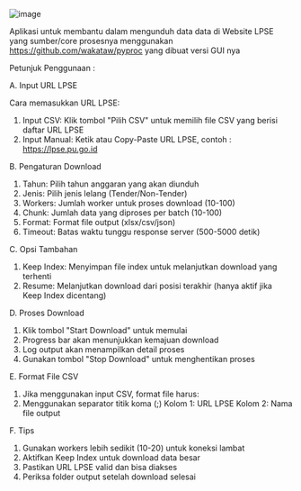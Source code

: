 ![image](https://github.com/user-attachments/assets/511bd5ed-977a-48c5-801c-249337cf01ff)

Aplikasi untuk membantu dalam mengunduh data data di Website LPSE yang sumber/core prosesnya menggunakan https://github.com/wakataw/pyproc yang dibuat versi GUI nya

Petunjuk Penggunaan :

A. Input URL LPSE 

Cara memasukkan URL LPSE: 
1. Input CSV: Klik tombol "Pilih CSV" untuk memilih file CSV yang berisi daftar URL LPSE
2. Input Manual: Ketik atau Copy-Paste URL LPSE, contoh : https://lpse.pu.go.id

B. Pengaturan Download 

1. Tahun: Pilih tahun anggaran yang akan diunduh 
2. Jenis: Pilih jenis lelang (Tender/Non-Tender) 
3. Workers: Jumlah worker untuk proses download (10-100)
4. Chunk: Jumlah data yang diproses per batch (10-100) 
5. Format: Format file output (xlsx/csv/json) 
6. Timeout: Batas waktu tunggu response server (500-5000 detik) 

C. Opsi Tambahan 

1. Keep Index: Menyimpan file index untuk melanjutkan download yang terhenti 
2. Resume: Melanjutkan download dari posisi terakhir (hanya aktif jika Keep Index dicentang) 

D. Proses Download 

1. Klik tombol "Start Download" untuk memulai 
2. Progress bar akan menunjukkan kemajuan download 
3. Log output akan menampilkan detail proses 
4. Gunakan tombol "Stop Download" untuk menghentikan proses 

E. Format File CSV 

1. Jika menggunakan input CSV, format file harus: 
2. Menggunakan separator titik koma (;) 
   Kolom 1: URL LPSE 
   Kolom 2: Nama file output 

F. Tips 

1. Gunakan workers lebih sedikit (10-20) untuk koneksi lambat 
2. Aktifkan Keep Index untuk download data besar 
3. Pastikan URL LPSE valid dan bisa diakses 
4. Periksa folder output setelah download selesai 

